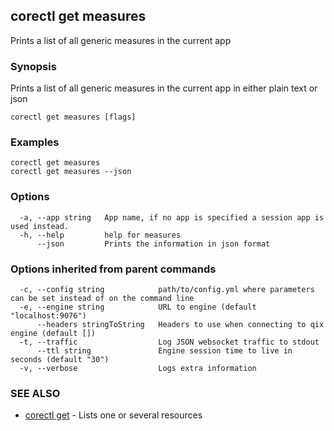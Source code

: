 ## corectl get measures

Prints a list of all generic measures in the current app

### Synopsis

Prints a list of all generic measures in the current app in either plain text or json

```
corectl get measures [flags]
```

### Examples

```
corectl get measures
corectl get measures --json
```

### Options

```
  -a, --app string   App name, if no app is specified a session app is used instead.
  -h, --help         help for measures
      --json         Prints the information in json format
```

### Options inherited from parent commands

```
  -c, --config string            path/to/config.yml where parameters can be set instead of on the command line
  -e, --engine string            URL to engine (default "localhost:9076")
      --headers stringToString   Headers to use when connecting to qix engine (default [])
  -t, --traffic                  Log JSON websocket traffic to stdout
      --ttl string               Engine session time to live in seconds (default "30")
  -v, --verbose                  Logs extra information
```

### SEE ALSO

* [corectl get](corectl_get.md)	 - Lists one or several resources

